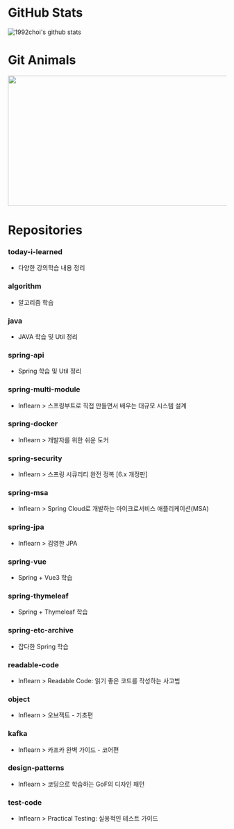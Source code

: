 # GitHub Stats
![1992choi's github stats](https://github-readme-stats.vercel.app/api?username=1992choi&show_icons=true&theme=dark)

# Git Animals
<a href="https://www.gitanimals.org/en_US?utm_medium=image&utm_source=1992choi&utm_content=farm">
<img src="https://render.gitanimals.org/farms/1992choi" width="600" height="300" />
</a>

# Repositories
### today-i-learned
- 다양한 강의학습 내용 정리

### algorithm
- 알고리즘 학습  

### java
- JAVA 학습 및 Util 정리

### spring-api
- Spring 학습 및 Util 정리

### spring-multi-module
- Inflearn > 스프링부트로 직접 만들면서 배우는 대규모 시스템 설계

### spring-docker
- Inflearn > 개발자를 위한 쉬운 도커

### spring-security
- Inflearn > 스프링 시큐리티 완전 정복 [6.x 개정판]

### spring-msa
- Inflearn > Spring Cloud로 개발하는 마이크로서비스 애플리케이션(MSA)

### spring-jpa
- Inflearn > 김영한 JPA

### spring-vue
- Spring + Vue3 학습

### spring-thymeleaf
- Spring + Thymeleaf 학습

### spring-etc-archive
- 잡다한 Spring 학습

### readable-code
- Inflearn > Readable Code: 읽기 좋은 코드를 작성하는 사고법

### object
- Inflearn > 오브젝트 - 기초편

### kafka
- Inflearn > 카프카 완벽 가이드 - 코어편

### design-patterns
- Inflearn > 코딩으로 학습하는 GoF의 디자인 패턴

### test-code
- Inflearn > Practical Testing: 실용적인 테스트 가이드
